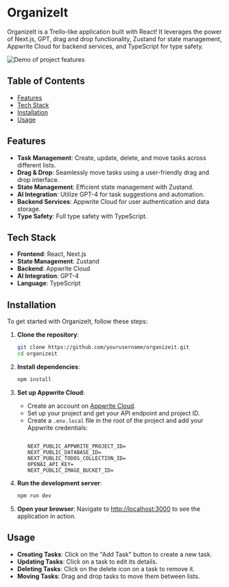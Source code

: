 # OrganizeIt

OrganizeIt is a Trello-like application built with React! It leverages the power of Next.js, GPT, drag and drop functionality, Zustand for state management, Appwrite Cloud for backend services, and TypeScript for type safety.

![Demo of project features](https://github.com/TejasSathe010/OranizeIt/blob/main/organizeIt.gif)

## Table of Contents

- [Features](#features)
- [Tech Stack](#tech-stack)
- [Installation](#installation)
- [Usage](#usage)

## Features

- **Task Management**: Create, update, delete, and move tasks across different lists.
- **Drag & Drop**: Seamlessly move tasks using a user-friendly drag and drop interface.
- **State Management**: Efficient state management with Zustand.
- **AI Integration**: Utilize GPT-4 for task suggestions and automation.
- **Backend Services**: Appwrite Cloud for user authentication and data storage.
- **Type Safety**: Full type safety with TypeScript.

## Tech Stack

- **Frontend**: React, Next.js
- **State Management**: Zustand
- **Backend**: Appwrite Cloud
- **AI Integration**: GPT-4
- **Language**: TypeScript

## Installation

To get started with OrganizeIt, follow these steps:

1. **Clone the repository**:
    ```bash
    git clone https://github.com/yourusername/organizeit.git
    cd organizeit
    ```

2. **Install dependencies**:
    ```bash
    npm install
    ```

3. **Set up Appwrite Cloud**:
    - Create an account on [Appwrite Cloud](https://appwrite.io).
    - Set up your project and get your API endpoint and project ID.
    - Create a `.env.local` file in the root of the project and add your Appwrite credentials:
      ```

      NEXT_PUBLIC_APPWRITE_PROJECT_ID=
      NEXT_PUBLIC_DATABASE_ID=
      NEXT_PUBLIC_TODOS_COLLECTION_ID=
      OPENAI_API_KEY=
      NEXT_PUBLIC_IMAGE_BUCKET_ID=
      ```

4. **Run the development server**:
    ```bash
    npm run dev
    ```

5. **Open your browser**:
    Navigate to [http://localhost:3000](http://localhost:3000) to see the application in action.

## Usage

- **Creating Tasks**: Click on the "Add Task" button to create a new task.
- **Updating Tasks**: Click on a task to edit its details.
- **Deleting Tasks**: Click on the delete icon on a task to remove it.
- **Moving Tasks**: Drag and drop tasks to move them between lists.
